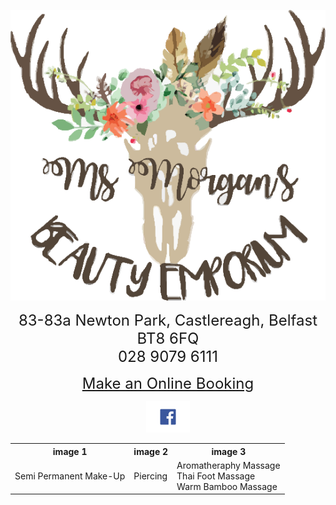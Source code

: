 <div>
  <p align="center"> 
    <img src="logo.png">
  </p>

  <p align="center"> 
    <font size="5">
      83-83a Newton Park, Castlereagh, Belfast BT8 6FQ <br>
      028 9079 6111<br>
    </font> 
  </p>
  
   <p align="center">
    <font size="5">
      <a href="https://msmorgansbeautyemporium.as.me">Make an Online Booking</a><br>
    </font>
  </p>

  <p align="center">
    <a href="https://www.facebook.com/msmorgansbeautyemporium">
      <img src="fb.png" alt="FaceBook" height="50" width="70">
    </a>
   </p>
   
  
   
 </div>
 
 
 



<div>

		
<table>
 <colgroup>
 	<col class="column1" />
 	<col class="column2" />
 	<col class="column3" />
 </colgroup>
 <tr>
 	<th>image 1</th>
 	<th>image 2</th>
 	<th>image 3</th>
 </tr>
 <tr>
 	<td>
	Semi Permanent Make-Up <br>	
	</td>
 	
 <td>
		Piercing <br> 
	</td>
	 
 <td>
		Aromatheraphy Massage <br>
		Thai Foot Massage <br>
		Warm Bamboo Massage 
	</td>

 </tr>
</table>	
	

</div>



 
  
  

